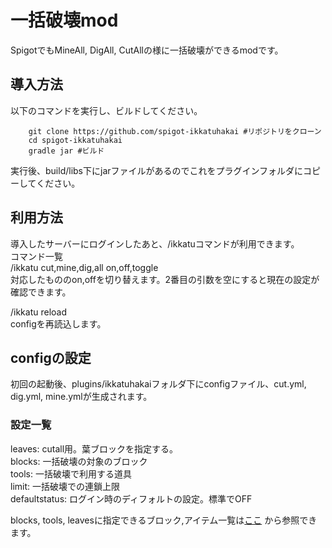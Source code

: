 # 一括破壊mod  
SpigotでもMineAll, DigAll, CutAllの様に一括破壊ができるmodです。  

## 導入方法  
以下のコマンドを実行し、ビルドしてください。  
```
    git clone https://github.com/spigot-ikkatuhakai #リポジトリをクローン
    cd spigot-ikkatuhakai
    gradle jar #ビルド
```
実行後、build/libs下にjarファイルがあるのでこれをプラグインフォルダにコピーしてください。  

## 利用方法  
導入したサーバーにログインしたあと、/ikkatuコマンドが利用できます。  
コマンド一覧  
/ikkatu cut,mine,dig,all on,off,toggle  
対応したもののon,offを切り替えます。2番目の引数を空にすると現在の設定が確認できます。

/ikkatu reload  
configを再読込します。

## configの設定  
初回の起動後、plugins/ikkatuhakaiフォルダ下にconfigファイル、cut.yml, dig.yml, mine.ymlが生成されます。  

### 設定一覧  
leaves: cutall用。葉ブロックを指定する。  
blocks: 一括破壊の対象のブロック  
tools: 一括破壊で利用する道具  
limit: 一括破壊での連鎖上限  
defaultstatus: ログイン時のディフォルトの設定。標準でOFF

blocks, tools, leavesに指定できるブロック,アイテム一覧は[ここ](https://hub.spigotmc.org/javadocs/spigot/org/bukkit/Material.html "名称一覧") から参照できます。